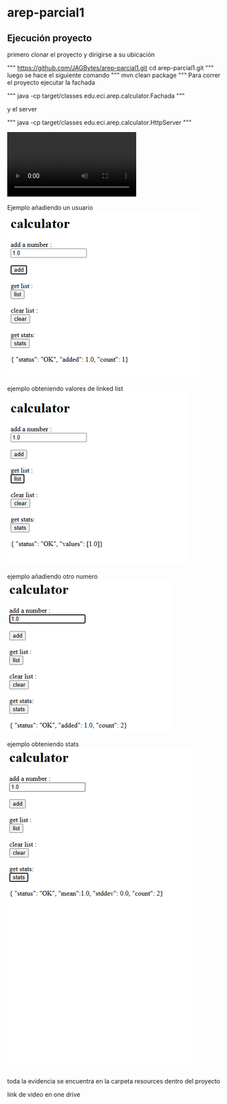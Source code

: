 # arep-parcial1



## Ejecución proyecto

primero clonar el proyecto y dirigirse a su ubicación

"""
https://github.com/JAGBytes/arep-parcial1.git
cd arep-parcial1.git
"""
luego se hace el siguiente comando
"""
mvn clean package
"""
Para correr el proyecto ejecutar la fachada

"""
java -cp target/classes edu.eci.arep.calculator.Fachada
"""

y el server

"""
java -cp target/classes edu.eci.arep.calculator.HttpServer
"""

<video controls src="src/main/java/resources/Recording 2025-09-10 112057.mp4" title="Title"></video>

Ejemplo añadiendo un usuario
![alt text](<src/main/java/resources/Screenshot 2025-09-10 111041.png>)


ejemplo obteniendo valores de linked list
![alt text](<src/main/java/resources/Screenshot 2025-09-10 111119.png>)

ejemplo añadiendo otro numero
![alt text](<src/main/java/resources/Screenshot 2025-09-10 111227.png>)


ejemplo obteniendo stats
![alt text](<src/main/java/resources/Screenshot 2025-09-10 111318.png>)

toda la evidencia se encuentra en la carpeta resources dentro del proyecto

link de video en one drive  


